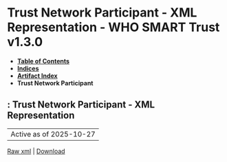 # Trust Network Participant - XML Representation - WHO SMART Trust v1.3.0

* [**Table of Contents**](toc.md)
* [**Indices**](indices.md)
* [**Artifact Index**](artifacts.md)
* **Trust Network Participant**

## : Trust Network Participant - XML Representation

| |
| :--- |
| Active as of 2025-10-27 |

[Raw xml](ActorDefinition-TrustNetworkParticipant.xml) | [Download](ActorDefinition-TrustNetworkParticipant.xml)

